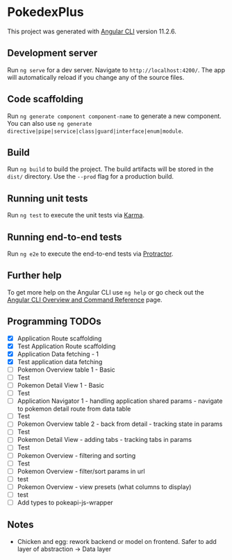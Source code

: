 # PokedexPlus

This project was generated with [Angular CLI](https://github.com/angular/angular-cli) version 11.2.6.

## Development server

Run `ng serve` for a dev server. Navigate to `http://localhost:4200/`. The app will automatically reload if you change any of the source files.

## Code scaffolding

Run `ng generate component component-name` to generate a new component. You can also use `ng generate directive|pipe|service|class|guard|interface|enum|module`.

## Build

Run `ng build` to build the project. The build artifacts will be stored in the `dist/` directory. Use the `--prod` flag for a production build.

## Running unit tests

Run `ng test` to execute the unit tests via [Karma](https://karma-runner.github.io).

## Running end-to-end tests

Run `ng e2e` to execute the end-to-end tests via [Protractor](http://www.protractortest.org/).

## Further help

To get more help on the Angular CLI use `ng help` or go check out the [Angular CLI Overview and Command Reference](https://angular.io/cli) page.

## Programming TODOs

- [x] Application Route scaffolding
- [x] Test Application Route scaffolding
- [x] Application Data fetching - 1
- [x] Test application data fetching
- [ ] Pokemon Overview table 1 - Basic
- [ ] Test
- [ ] Pokemon Detail View 1 - Basic
- [ ] Test
- [ ] Application Navigator 1 - handling application shared params - navigate to pokemon detail route from data table
- [ ] Test
- [ ] Pokemon Overview table 2 - back from detail - tracking state in params
- [ ] Test
- [ ] Pokemon Detail View - adding tabs - tracking tabs in params
- [ ] Test
- [ ] Pokemon Overview - filtering and sorting
- [ ] Test
- [ ] Pokemon Overview - filter/sort params in url
- [ ] test
- [ ] Pokemon Overview - view presets (what columns to display)
- [ ] test
- [ ] Add types to pokeapi-js-wrapper

## Notes

- Chicken and egg: rework backend or model on frontend. Safer to add layer of abstraction -> Data layer

